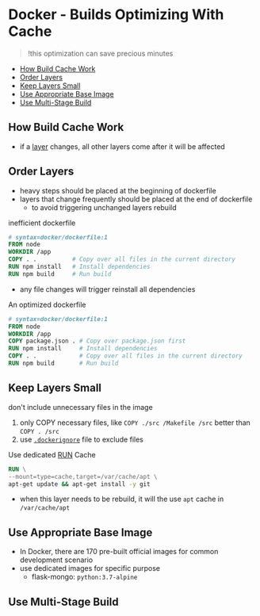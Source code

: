 # Docker - Builds Optimizing With Cache

> !this optimization can save precious minutes

* [How Build Cache Work](#how-build-cache-work)
* [Order Layers](#order-layers)
* [Keep Layers Small](#keep-layers-small)
* [Use Appropriate Base Image](#use-appropriate-base-image)
* [Use Multi-Stage Build](#use-multi-stage-build)

## How Build Cache Work

- if a [layer](docker-image.md#image-layer) changes, all other layers come after it will be affected

## Order Layers

- heavy steps should be placed at the beginning of dockerfile
- layers that change frequently should be placed at the end of dockerfile
  - to avoid triggering unchanged layers rebuild

inefficient dockerfile

```dockerfile
# syntax=docker/dockerfile:1
FROM node
WORKDIR /app
COPY . .          # Copy over all files in the current directory
RUN npm install   # Install dependencies
RUN npm build     # Run build
```

- any file changes will trigger reinstall all dependencies

An optimized dockerfile

```dockerfile
# syntax=docker/dockerfile:1
FROM node
WORKDIR /app
COPY package.json . # Copy over package.json first
RUN npm install     # Install dependencies
COPY . .            # Copy over all files in the current directory
RUN npm build       # Run build
```

## Keep Layers Small

don't include unnecessary files in the image

1. only COPY necessary files, like `COPY ./src /Makefile /src` better than `COPY . /src`
2. use [`.dockerignore`](docker-dockerignore.md) file to exclude files

Use dedicated [RUN](dockerfile-instructions-run.md) Cache

```dockerfile
RUN \
--mount=type=cache,target=/var/cache/apt \
apt-get update && apt-get install -y git
```

- when this layer needs to be rebuild, it will the use `apt` cache in `/var/cache/apt`

## Use Appropriate Base Image

- In Docker, there are 170 pre-built official images for common development scenario
- use dedicated images for specific purpose
  - flask-mongo: `python:3.7-alpine`

## Use Multi-Stage Build


